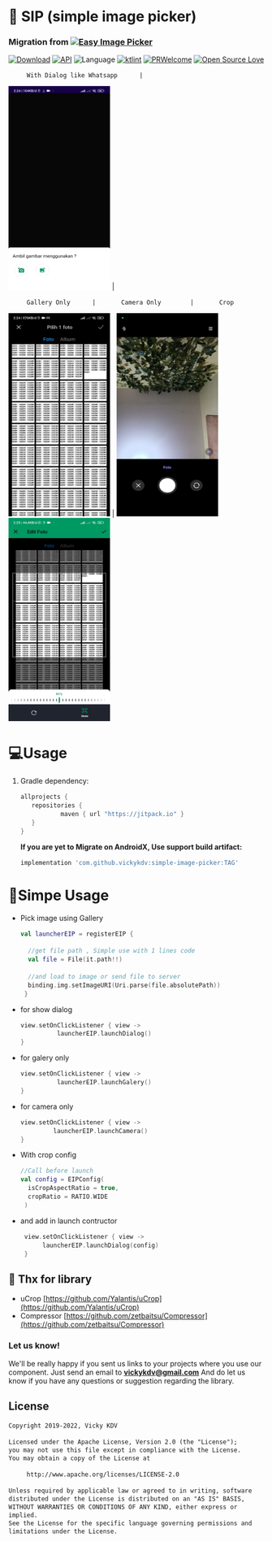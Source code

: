 # 📸 SIP (simple image picker)

### Migration from [![Easy Image Picker](https://jitpack.io/v/vickyKDV/easyimagepicker.svg)](https://github.com/vickyKDV/EasyImagePicker)
[![Download](https://jitpack.io/v/vickyKDV/simple-image-picker.svg)](https://jitpack.io/#vickyKDV/simple-image-picker)
[![API](https://img.shields.io/badge/API-19%2B-brightgreen.svg?style=social)](https://android-arsenal.com/api?level=19)
![Language](https://img.shields.io/badge/language-Kotlin-orange.svg)
[![ktlint](https://img.shields.io/badge/code%20style-%E2%9D%A4-FF4081.svg)](https://ktlint.github.io/)
[![PRWelcome](https://img.shields.io/badge/PRs-welcome-brightgreen.svg)](https://github.com/vickykdv/simple-image-picker)
[![Open Source Love](https://badges.frapsoft.com/os/v1/open-source.svg?v=102)](https://opensource.org/licenses/Apache-2.0)

         With Dialog like Whatsapp      |
<img src="https://github.com/vickykdv/simple-image-picker/blob/master/picture/dialog.jpeg" data-canonical-src="https://github.com/vickykdv/simple-image-picker/blob/master/picture/dialog.jpeg" width="200" height="400" /> | 

         Gallery Only      |       Camera Only        |       Crop        
<img src="https://github.com/vickykdv/simple-image-picker/blob/master/picture/galery.jpeg" data-canonical-src="https://github.com/vickykdv/simple-image-picker/blob/master/picture/galery.jpeg" width="200" height="400" /> | 
<img src="https://github.com/vickykdv/simple-image-picker/blob/master/picture/camera.jpeg" data-canonical-src="https://github.com/vickykdv/simple-image-picker/blob/master/picture/camera.jpeg" width="200" height="400" />
<img src="https://github.com/vickykdv/simple-image-picker/blob/master/picture/crop.jpeg" data-canonical-src="https://github.com/vickykdv/simple-image-picker/blob/master/picture/crop.jpeg" width="200" height="400" />


# 💻Usage


1. Gradle dependency:

   ```groovy
   allprojects {
      repositories {
              maven { url "https://jitpack.io" }
      }
   }
   ```

   **If you are yet to Migrate on AndroidX, Use support build artifact:**
   ```groovy
   implementation 'com.github.vickykdv:simple-image-picker:TAG'
    ```

# 🎨Simpe Usage

* Pick image using Gallery
  ```kotlin
  val launcherEIP = registerEIP {
  
    //get file path , Simple use with 1 lines code
    val file = File(it.path!!)

    //and load to image or send file to server
    binding.img.setImageURI(Uri.parse(file.absolutePath))
   }
  ```

* for show dialog
  ```kotlin
  view.setOnClickListener { view ->
            launcherEIP.launchDialog()
  }
  ```
  
* for galery only
  ```kotlin
  view.setOnClickListener { view ->
            launcherEIP.launchGalery()
  }
  ```

* for camera only  
   ```kotlin
  view.setOnClickListener { view ->
            launcherEIP.launchCamera()
  }  
   ```
  

* With crop config

  ```kotlin
  //Call before launch
  val config = EIPConfig(
    isCropAspectRatio = true,
    cropRatio = RATIO.WIDE
   )
  ```
  
* and add in launch contructor
  ```kotlin
   view.setOnClickListener { view ->
        launcherEIP.launchDialog(config)
   }
   ```


## 📃 Thx for library
* uCrop [https://github.com/Yalantis/uCrop](https://github.com/Yalantis/uCrop)
* Compressor [https://github.com/zetbaitsu/Compressor](https://github.com/zetbaitsu/Compressor)

### Let us know!
We'll be really happy if you sent us links to your projects where you use our component. Just send an email to **vickykdv@gmail.com** And do let us know if you have any questions or suggestion regarding the library.

## License

    Copyright 2019-2022, Vicky KDV

    Licensed under the Apache License, Version 2.0 (the "License");
    you may not use this file except in compliance with the License.
    You may obtain a copy of the License at

         http://www.apache.org/licenses/LICENSE-2.0

    Unless required by applicable law or agreed to in writing, software
    distributed under the License is distributed on an "AS IS" BASIS,
    WITHOUT WARRANTIES OR CONDITIONS OF ANY KIND, either express or implied.
    See the License for the specific language governing permissions and
    limitations under the License.

